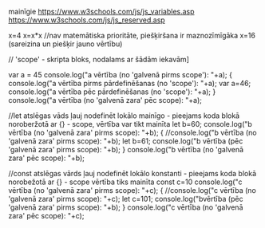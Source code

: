 mainīgie
https://www.w3schools.com/js/js_variables.asp
https://www.w3schools.com/js/js_reserved.asp

x=4
x=x*x 
//nav matemātiska prioritāte, piešķiršana ir maznozīmīgāka
x=16 (sareizina un piešķir jauno vērtību)

// 'scope' - skripta bloks, nodalams ar šādām iekavām]

var a = 45
console.log("a vērtība (no 'galvenā pirms scope'): "+a);
{
    console.log("a vērtība pirms pārdefinēšanas (no 'scope'): "+a);
    var a=46;
    console.log("a vērtība pēc pārdefinēšanas (no 'scope'): "+a);
}
console.log("a vērtība (no 'galvenā zara' pēc scope): "+a);

//let atslēgas vāds ļauj nodefinēt lokālo mainīgo - pieejams koda blokā noroberžotā ar {} - scope, vērtība var tikt mainīta
let b=60;
console.log("b vērtība (no 'galvenā zara' pirms scope): "+b);
{
    //console.log("b vērtība (no 'galvenā zara' pirms scope): "+b);
    let b=61;
    console.log("b vērtība (pēc 'galvenā zara' pirms scope): "+b);
}
console.log("b vērtība (no 'galvenā zara' pēc scope): "+b);

//const atslēgas vārds ļauj nodefinēt lokālo konstanti - pieejams koda blokā norobežotā ar {} - scope vērtība tiks mainīta
const c=10
console.log("c vērtība (no 'galvenā zara' pirms scope): "+c);
{
    //console.log("c vērtība (no 'galvenā zara' pirms scope): "+c);
    let c=101;
    console.log("bvērtība (pēc 'galvenā zara' pirms scope): "+b);
}
console.log("c vērtība (no 'galvenā zara' pēc scope): "+c);